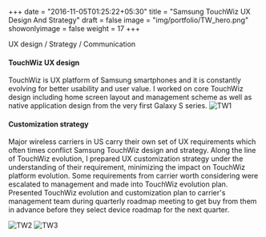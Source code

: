 +++
date = "2016-11-05T01:25:22+05:30"
title = "Samsung TouchWiz UX Design And Strategy"
draft = false
image = "img/portfolio/TW_hero.png"
showonlyimage = false
weight = 17
+++

UX design / Strategy / Communication
<!--more-->

#### TouchWiz UX design
TouchWiz is UX platform of Samsung smartphones and it is constantly evolving for better usability and user value. I worked on core TouchWiz design including home screen layout and management scheme as well as native application design from the very first Galaxy S series.
![TW1][1]

#### Customization strategy
Major wireless carriers in US carry their own set of UX requirements which often times conflict Samsung TouchWiz design and strategy. Along the line of TouchWiz evolution, I prepared UX customization strategy under the understanding of their requirement, minimizing the impact on TouchWiz platform evolution. Some requirements from carrier worth considering were escalated to management and made into TouchWiz evolution plan. 
Presented TouchWiz evolution and customization plan to carrier's management team during quarterly roadmap meeting to get buy from them in advance before they select device roadmap for the next quarter.

![TW2][2]
![TW3][3]

[1]: /img/portfolio/TW1.png
[2]: /img/portfolio/TW2.png
[3]: /img/portfolio/TW3.png